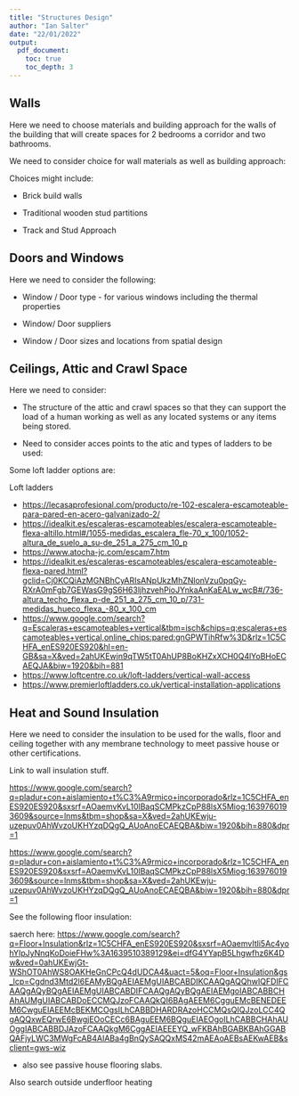 ```yaml
---
title: "Structures Design"
author: "Ian Salter"
date: "22/01/2022"
output:
  pdf_document:
    toc: true
    toc_depth: 3
---
```


## Walls

Here we need to choose materials and building approach for the walls of the
building that will create spaces for 2 bedrooms a corridor and two bathrooms.

We need to consider choice for wall materials as well as building approach:

Choices might include:

- Brick build walls

- Traditional wooden stud partitions

- Track and Stud Approach

## Doors and Windows

Here we need to consider the following:

- Window / Door type - for various windows including the thermal properties

- Window/   Door suppliers

- Window / Door sizes and locations from spatial design

## Ceilings, Attic and Crawl Space


Here we need to consider:

- The structure of the attic and crawl spaces so that they can support the load
of a human working as well as any located systems or any items being stored.

- Need to consider acces points to the atic and types of ladders to be used:

Some loft ladder options are:

Loft ladders

* https://lecasaprofesional.com/producto/re-102-escalera-escamoteable-para-pared-en-acero-galvanizado-2/
* https://idealkit.es/escaleras-escamoteables/escalera-escamoteable-flexa-altillo.html#/1055-medidas_escalera_fle-70_x_100/1052-altura_de_suelo_a_su-de_251_a_275_cm_10_p
* https://www.atocha-jc.com/escam7.htm
* https://idealkit.es/escaleras-escamoteables/escalera-escamoteable-flexa-pared.html?gclid=Cj0KCQiAzMGNBhCyARIsANpUkzMhZNlonVzu0pqGy-RXrA0mFgb7GEWasG9gS6H63ljhzvehPioJYnkaAnKaEALw_wcB#/736-altura_techo_flexa_p-de_251_a_275_cm_10_p/731-medidas_hueco_flexa_-80_x_100_cm
* https://www.google.com/search?q=Escaleras+escamoteables+vertical&tbm=isch&chips=q:escaleras+escamoteables+vertical,online_chips:pared:gnGPWTihRfw%3D&rlz=1C5CHFA_enES920ES920&hl=en-GB&sa=X&ved=2ahUKEwjn9qTW5tT0AhUP8BoKHZxXCH0Q4lYoBHoECAEQJA&biw=1920&bih=881
* https://www.loftcentre.co.uk/loft-ladders/vertical-wall-access
* https://www.premierloftladders.co.uk/vertical-installation-applications


## Heat and Sound Insulation

Here we need to consider the insulation to be used for the walls, floor and
ceiling together with any membrane technology to meet passive house or other
certifications.

Link to wall insulation stuff.

https://www.google.com/search?q=pladur+con+aislamiento+t%C3%A9rmico+incorporado&rlz=1C5CHFA_enES920ES920&sxsrf=AOaemvKvL10lBaqSCMPkzCpP88lsX5Miog:1639760193609&source=lnms&tbm=shop&sa=X&ved=2ahUKEwju-uzepuv0AhWvzoUKHYzqDQgQ_AUoAnoECAEQBA&biw=1920&bih=880&dpr=1

https://www.google.com/search?q=pladur+con+aislamiento+t%C3%A9rmico+incorporado&rlz=1C5CHFA_enES920ES920&sxsrf=AOaemvKvL10lBaqSCMPkzCpP88lsX5Miog:1639760193609&source=lnms&tbm=shop&sa=X&ved=2ahUKEwju-uzepuv0AhWvzoUKHYzqDQgQ_AUoAnoECAEQBA&biw=1920&bih=880&dpr=1

See the following floor insulation:

saerch here: https://www.google.com/search?q=Floor+Insulation&rlz=1C5CHFA_enES920ES920&sxsrf=AOaemvItli5Ac4yohYIpJyNnqKoDoieFHw%3A1639510389129&ei=dfG4YYapB5Lhgwfhz6K4Dw&ved=0ahUKEwjGt-WShOT0AhWS8OAKHeGnCPcQ4dUDCA4&uact=5&oq=Floor+Insulation&gs_lcp=Cgdnd3Mtd2l6EAMyBQgAEIAEMgUIABCABDIKCAAQgAQQhwIQFDIFCAAQgAQyBQgAEIAEMgUIABCABDIFCAAQgAQyBQgAEIAEMgoIABCABBCHAhAUMgUIABCABDoECCMQJzoFCAAQkQI6BAgAEEM6CgguEMcBENEDEEM6CwguEIAEEMcBEKMCOgsILhCABBDHARDRAzoHCCMQsQIQJzoLCC4QgAQQxwEQrwE6BwgjEOoCECc6BAguEEM6BQguEIAEOgoILhCABBCHAhAUOggIABCABBDJAzoFCAAQkgM6CggAEIAEEEYQ_wFKBAhBGABKBAhGGABQAFjyLWC3MWgFcAB4AIABa4gBnQySAQQxMS42mAEAoAEBsAEKwAEB&sclient=gws-wiz

+ also see passive house flooring slabs.

Also search outside underfloor heating
